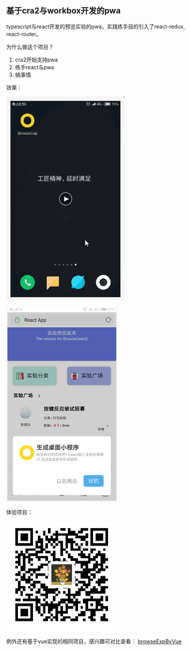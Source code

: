 ## 基于cra2与workbox开发的pwa
typescript与react开发的预览实验的pwa，实践练手目的引入了react-redux, react-router。

为什么做这个项目？
1. cra2开始支持pwa
2. 练手react与pwa
3. 搞事情

效果：

![bereactshow](https://raw.githubusercontent.com/HolyZheng/holyZheng-blog/master/images/browse-exp-react.gif)

![addToScreen](https://raw.githubusercontent.com/HolyZheng/holyZheng-blog/master/images/addToScreen.png)

体验项目：

![qrcode](https://raw.githubusercontent.com/HolyZheng/holyZheng-blog/master/images/bereactvrcode.png)

例外还有基于vue实现的相同项目，感兴趣可对比查看：
[browseExpByVue](https://github.com/HolyZheng/BrowseExp)
